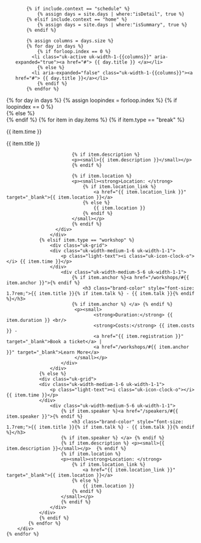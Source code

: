 <div class="uk-width-1-1">
  <ul class="uk-tab uk-tab-center uk-tab-grid uk-margin-large-bottom" data-uk-tab data-uk-switcher="{connect:'#Schedule'}">
		
  		{% if include.context == "schedule" %}
  	    	{% assign days = site.days | where:"isDetail", true %}
		{% elsif include.context == "home" %}
  	    	{% assign days = site.days | where:"isSummary", true %}		
  		{% endif %}
		
		{% assign columns = days.size %}
		{% for day in days %}	
  			{% if forloop.index == 0 %}
          <li class="uk-active uk-width-1-{{columns}}" aria-expanded="true"><a href="#"> {{ day.title }} </a></li>
  			{% else %}
          <li aria-expanded="false" class="uk-width-1-{{columns}}"><a href="#"> {{ day.title }}</a></li>
  			{% endif %}
  		{% endfor %}
  </ul>
		  
   <div id="Schedule" class="uk-switcher">
  	{% for day in days %}	
  			{% assign loopindex = forloop.index %}
  			{% if loopindex == 0 %}
          <div class="uk-active" aria-hidden="false">
  			{% else %}
          <div aria-hidden="true" class="">
  			{% endif %}
    		{% for item in day.items %}
  				{% if item.type == "break" %}
  					<div class="uk-grid">
      		  			<div class="uk-width-medium-1-6 uk-width-1-1">
          					<p class="light-text" ><i class="uk-icon-clock-o"></i> {{ item.time }}</p>
       		   			</div>
  	          		   <div class="uk-width-5-6">
                		   <p class="light-text"> {{ item.title }}</p>
  							
							{% if item.description %}
      				    	<p><small>{{ item.description }}</small></p>
  							{% endif %}
							
	  						{% if item.location %}
	      				    <p><small><strong>Location: </strong>
								{% if item.location_link %}
									<a href="{{ item.location_link }}" target="_blank">{{ item.location }}</a>
								{% else %}
									{{ item.location }}
								{% endif %}
							</small></p>
	  						{% endif %}
  	          		  </div>
  			    	</div>
  				{% elsif item.type == "workshop" %}
	         	 	<div class="uk-grid">
	      		  	<div class="uk-width-medium-1-6 uk-width-1-1">
	          			<p class="light-text"><i class="uk-icon-clock-o"></i> {{ item.time }}</p>
	       		   	</div>
	        		 	<div class="uk-width-medium-5-6 uk-width-1-1">
							{% if item.anchor %}<a href="/workshops/#{{ item.anchor }}">{% endif %}
								<h3 class="brand-color" style="font-size: 1.7rem;">{{ item.title }}{% if item.talk %} - {{ item.talk }}{% endif %}</h3>
							{% if item.anchor %} </a> {% endif %}
	      				     <p><small>
	       				    	 	<strong>Duration:</strong> {{ item.duration }} <br/>
								 	<strong>Costs:</strong> {{ item.costs }} - 
	 								<a href="{{ item.registration }}" target="_blank">Book a ticket</a> | 
									<a href="/workshops/#{{ item.anchor }}" target="_blank">Learn More</a>
							 </small></p>						
	        			</div>
	        		</div>
  				{% else %}
         	 	<div class="uk-grid">
      		  	<div class="uk-width-medium-1-6 uk-width-1-1">
          			<p class="light-text"><i class="uk-icon-clock-o"></i> {{ item.time }}</p>
       		   	</div>
        		 	<div class="uk-width-medium-5-6 uk-width-1-1">
						{% if item.speaker %}<a href="/speakers/#{{ item.speaker }}">{% endif %}
							<h3 class="brand-color" style="font-size: 1.7rem;">{{ item.title }}{% if item.talk %} - {{ item.talk }}{% endif %}</h3>
						{% if item.speaker %} </a> {% endif %}
						{% if item.description %} <p><small>{{ item.description }}</small></p>  {% endif %}
  						{% if item.location %}
      				    <p><small><strong>Location: </strong>
							{% if item.location_link %}
								<a href="{{ item.location_link }}" target="_blank">{{ item.location }}</a>
							{% else %}
								{{ item.location }}
							{% endif %}
						</small></p>
  						{% endif %}
        			</div>
        		</div>
  				{% endif %}
  	    	{% endfor %}
        </div>
  	{% endfor %}
  </div>					  
</div>